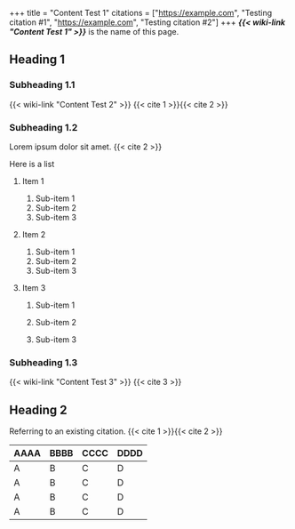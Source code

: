 +++
title = "Content Test 1"
citations = ["https://example.com", "Testing citation #1", "https://example.com", "Testing citation #2"]
+++
***{{< wiki-link "Content Test 1" >}}*** is the  name of this page.

## Heading 1

### Subheading 1.1

{{< wiki-link "Content Test 2" >}} {{< cite 1 >}}{{< cite 2 >}}

### Subheading 1.2

Lorem ipsum dolor sit amet. {{< cite 2 >}}

Here is a list

1. Item 1
    1. Sub-item 1
    2. Sub-item 2
    3. Sub-item 3
2. Item 2
    1. Sub-item 1
    2. Sub-item 2
    3. Sub-item 3

3. Item 3
    1. Sub-item 1
    2. Sub-item 2
    
    3. Sub-item 3

### Subheading 1.3

{{< wiki-link "Content Test 3" >}} {{< cite 3 >}}

## Heading 2

Referring to an existing citation. {{< cite 1 >}}{{< cite 2 >}}

| AAAA | BBBB | CCCC | DDDD |
| ---- | ---- | ---- | ---- |
| A    | B    | C    | D    |
| A    | B    | C    | D    |
| A    | B    | C    | D    |
| A    | B    | C    | D    |
